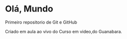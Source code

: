 # Olá, Mundo
 Primeiro repositorio de Git e GitHub

 Criado em aula ao vivo do Curso em video,do Guanabara.
 
